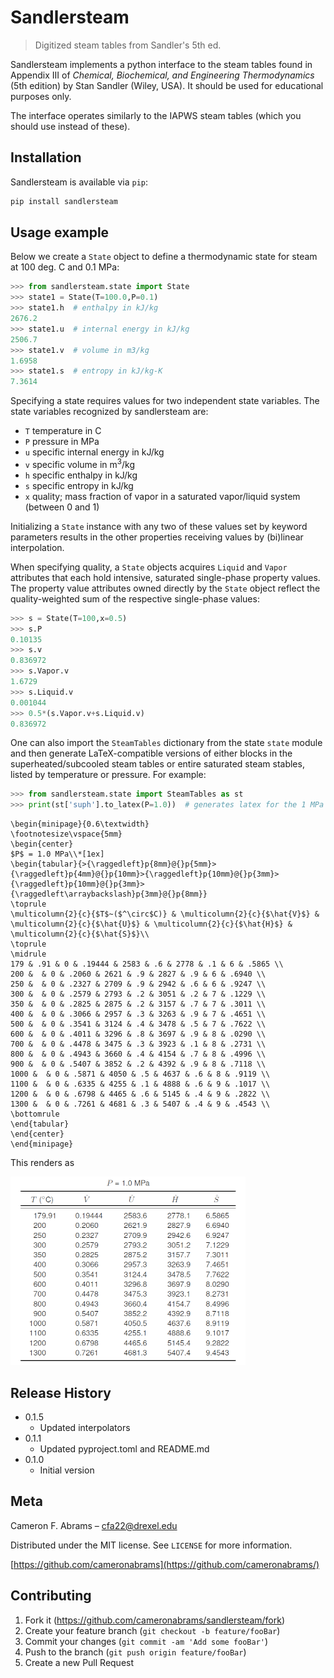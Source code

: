# Sandlersteam

> Digitized steam tables from Sandler's 5th ed.

Sandlersteam implements a python interface to the steam tables found in Appendix III of _Chemical, Biochemical, and Engineering Thermodynamics_ (5th edition) by Stan Sandler (Wiley, USA). It should be used for educational purposes only.

The interface operates similarly to the IAPWS steam tables (which you should use instead of these).

## Installation 

Sandlersteam is available via `pip`:

```sh
pip install sandlersteam
```

## Usage example

Below we create a `State` object to define a thermodynamic state for steam at 100 deg. C and 0.1 MPa:

```python
>>> from sandlersteam.state import State
>>> state1 = State(T=100.0,P=0.1)
>>> state1.h  # enthalpy in kJ/kg
2676.2
>>> state1.u  # internal energy in kJ/kg
2506.7
>>> state1.v  # volume in m3/kg
1.6958
>>> state1.s  # entropy in kJ/kg-K
7.3614
```

Specifying a state requires values for two independent state variables.  The state variables recognized by sandlersteam are:

* `T` temperature in C
* `P` pressure in MPa
* `u` specific internal energy in kJ/kg
* `v` specific volume in m<sup>3</sup>/kg
* `h` specific enthalpy in kJ/kg
* `s` specific entropy in kJ/kg
* `x` quality; mass fraction of vapor in a saturated vapor/liquid system (between 0 and 1)

Initializing a `State` instance with any two of these values set by keyword parameters results in the other
properties receiving values by (bi)linear interpolation.

When specifying quality, a `State` objects acquires `Liquid` and `Vapor` attributes that each hold intensive, saturated single-phase property values.  The property value attributes owned directly by the `State` object reflect the quality-weighted sum of the respective single-phase values:

```python
>>> s = State(T=100,x=0.5)
>>> s.P
0.10135
>>> s.v
0.836972
>>> s.Vapor.v
1.6729
>>> s.Liquid.v
0.001044
>>> 0.5*(s.Vapor.v+s.Liquid.v)
0.836972
```

One can also import the `SteamTables` dictionary from the state `state` module and then generate LaTeX-compatible versions of either blocks in the superheated/subcooled steam tables or entire saturated steam stables, listed by temperature or pressure. For example:

```python
>>> from sandlersteam.state import SteamTables as st
>>> print(st['suph'].to_latex(P=1.0))  # generates latex for the 1 MPa block of the superheated steam table
```
```
\begin{minipage}{0.6\textwidth}
\footnotesize\vspace{5mm}
\begin{center}
$P$ = 1.0 MPa\\*[1ex]
\begin{tabular}{>{\raggedleft}p{8mm}@{}p{5mm}>{\raggedleft}p{4mm}@{}p{10mm}>{\raggedleft}p{10mm}@{}p{3mm}>{\raggedleft}p{10mm}@{}p{3mm}>{\raggedleft\arraybackslash}p{3mm}@{}p{8mm}}
\toprule
\multicolumn{2}{c}{$T$~($^\circ$C)} & \multicolumn{2}{c}{$\hat{V}$} & \multicolumn{2}{c}{$\hat{U}$} & \multicolumn{2}{c}{$\hat{H}$} & \multicolumn{2}{c}{$\hat{S}$}\\
\toprule
\midrule
179 & .91 & 0 & .19444 & 2583 & .6 & 2778 & .1 & 6 & .5865 \\
200 &  & 0 & .2060 & 2621 & .9 & 2827 & .9 & 6 & .6940 \\
250 &  & 0 & .2327 & 2709 & .9 & 2942 & .6 & 6 & .9247 \\
300 &  & 0 & .2579 & 2793 & .2 & 3051 & .2 & 7 & .1229 \\
350 &  & 0 & .2825 & 2875 & .2 & 3157 & .7 & 7 & .3011 \\
400 &  & 0 & .3066 & 2957 & .3 & 3263 & .9 & 7 & .4651 \\
500 &  & 0 & .3541 & 3124 & .4 & 3478 & .5 & 7 & .7622 \\
600 &  & 0 & .4011 & 3296 & .8 & 3697 & .9 & 8 & .0290 \\
700 &  & 0 & .4478 & 3475 & .3 & 3923 & .1 & 8 & .2731 \\
800 &  & 0 & .4943 & 3660 & .4 & 4154 & .7 & 8 & .4996 \\
900 &  & 0 & .5407 & 3852 & .2 & 4392 & .9 & 8 & .7118 \\
1000 &  & 0 & .5871 & 4050 & .5 & 4637 & .6 & 8 & .9119 \\
1100 &  & 0 & .6335 & 4255 & .1 & 4888 & .6 & 9 & .1017 \\
1200 &  & 0 & .6798 & 4465 & .6 & 5145 & .4 & 9 & .2822 \\
1300 &  & 0 & .7261 & 4681 & .3 & 5407 & .4 & 9 & .4543 \\
\bottomrule
\end{tabular}
\end{center}
\end{minipage}
```

This renders as

![a steam table block](stimage.png "1 MPa superheated steam table block")

## Release History

* 0.1.5
    * Updated interpolators
* 0.1.1
    * Updated pyproject.toml and README.md
* 0.1.0
    * Initial version

## Meta

Cameron F. Abrams – cfa22@drexel.edu

Distributed under the MIT license. See ``LICENSE`` for more information.

[https://github.com/cameronabrams](https://github.com/cameronabrams/)

## Contributing

1. Fork it (<https://github.com/cameronabrams/sandlersteam/fork>)
2. Create your feature branch (`git checkout -b feature/fooBar`)
3. Commit your changes (`git commit -am 'Add some fooBar'`)
4. Push to the branch (`git push origin feature/fooBar`)
5. Create a new Pull Request
